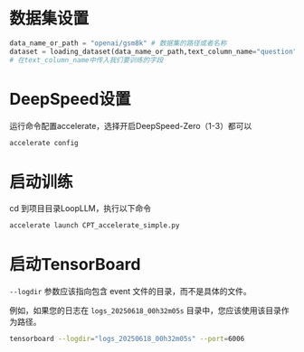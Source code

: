 # 数据集设置
```python
data_name_or_path = "openai/gsm8k" # 数据集的路径或者名称
dataset = loading_dataset(data_name_or_path,text_column_name="question") 
# 在text_column_name中传入我们要训练的字段
```
# DeepSpeed设置
运行命令配置accelerate，选择开启DeepSpeed-Zero（1-3）都可以
```python
accelerate config
```
# 启动训练
cd 到项目目录LoopLLM，执行以下命令
```python
accelerate launch CPT_accelerate_simple.py
```
# 启动TensorBoard
`--logdir` 参数应该指向包含 event 文件的目录，而不是具体的文件。

例如，如果您的日志在 `logs_20250618_00h32m05s` 目录中，您应该使用该目录作为路径。
```bash
tensorboard --logdir="logs_20250618_00h32m05s" --port=6006
```